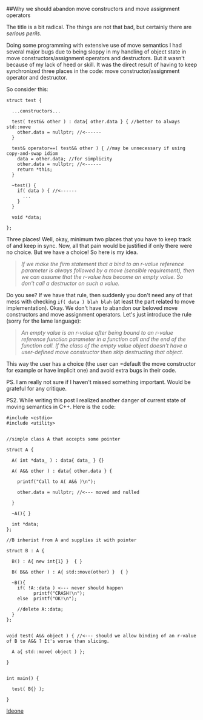 
##Why we should abandon move constructors and move assignment operators

  The title is a bit radical. The things are not that bad, but certainly there are *serious perils*.

  Doing some programming with extensive use of move semantics I had several major bugs due to being 
  sloppy in my handling of object state in move constructors/assignment operators and destructors.
  But it wasn't because of my lack of heed or skill. It was the direct result of having to keep 
  synchronized three places in the code: move constructor/assignment operator and destructor.

  So consider this:


    struct test {
    
      ...constructors...
    
      test( test&& other ) : data{ other.data } { //better to always std::move 
        other.data = nullptr; //<------
      }
    
      test& operator==( test&& other ) { //may be unnecessary if using copy-and-swap idiom
        data = other.data; //for simplicity
        other.data = nullptr; //<------
        return *this;
      }
    
      ~test() {
        if( data ) { //<------
          ...
        }
      }
    
      void *data;
    
    };


  Three places! Well, okay, minimum two places that you have to keep track of and keep in sync.
  Now, all that pain would be justified if only there were no choice. But we have a choice! 
  So here is my idea. 

> *If we make the firm statement that a bind to an r-value reference parameter is always followed 
> by a move (sensible requirement), then we can assume that the r-value has become an empty value. 
> So don't call a destructor on such a value.*

  Do you see? If we have that rule, then suddenly you don't need any of that mess with checking 
  `if( data ) blah blah` (at least the part related to move implementation). Okay. We don't have 
  to abandon our beloved move constructors and move assignment operators. Let's just introduce 
  the rule (sorry for the lame language):

> *An empty value is an r-value after being bound to an r-value reference function parameter 
> in a function call and the end of the function call. If the class of the empty value object 
> doesn't have a user-defined move constructor then skip destructing that object.*

  This way the user has a choice (the user can =default the move constructor for example or have 
  implicit one) and avoid extra bugs in their code.

  PS. I am really not sure if I haven't missed something important. Would be grateful for any 
  critique.

  PS2. While writing this post I realized another danger of current state of moving semantics
  in C++. Here is the code:


    #include <cstdio>
    #include <utility>
    
    
    //simple class A that accepts some pointer

    struct A {

      A( int *data_ ) : data{ data_ } {}

      A( A&& other ) : data{ other.data } {

        printf("Call to A( A&& )\n");

        other.data = nullptr; //<--- moved and nulled

      }

      ~A(){ }
      
      int *data;
    };

    //B inherist from A and supplies it with pointer
    
    struct B : A {

      B() : A{ new int{1} }  { }

      B( B&& other ) : A{ std::move(other) }  { }

      ~B(){ 
        if( !A::data ) <--- never should happen
              printf("CRASH!\n");
        else  printf("OK!\n");

        //delete A::data;
      }
    };
    
    
    void test( A&& object ) { //<--- should we allow binding of an r-value of B to A&& ? It's worse than slicing.

      A a{ std::move( object ) };

    }
    
    
    int main() {
    
      test( B{} );
    
    }


  [Ideone](http://ideone.com/yOcawV)


